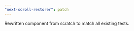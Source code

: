 ```yaml
---
"next-scroll-restorer": patch
---
```


Rewritten component from scratch to match all existing tests.
